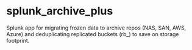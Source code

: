 # splunk_archive_plus
Splunk app for migrating frozen data to archive repos (NAS, SAN, AWS, Azure) and deduplicating replicated buckets (rb_) to save on storage footprint. 
